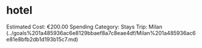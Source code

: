 # hotel

Estimated Cost: €200.00
Spending Category: Stays
Trip: Milan (../goals%201a485936ac6e8129bbaef8a7c8eae4df/Milan%201a485936ac6e81e8bfb2db1d193b15c7.md)